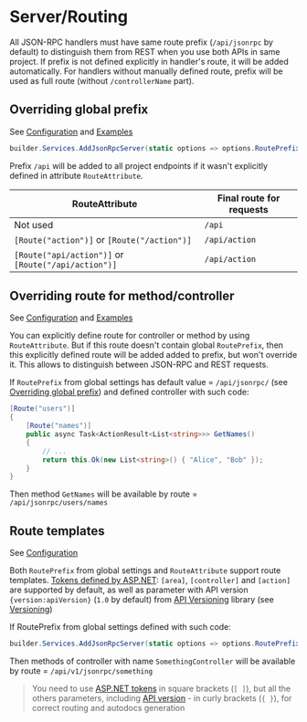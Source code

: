 # Server/Routing

All JSON-RPC handlers must have same route prefix (`/api/jsonrpc` by default) to distinguish them from REST when you use both APIs in same project. If prefix is not defined explicitly in handler's route, it will be added automatically. For handlers without manually defined route, prefix will be used as full route (without `/controllerName` part).

## Overriding global prefix

See [Configuration](configuration#RoutePrefix) and [Examples](examples#routes)

```cs
builder.Services.AddJsonRpcServer(static options => options.RoutePrefix = "/api");
```

Prefix `/api` will be added to all project endpoints if it wasn't explicitly defined in attribute `RouteAttribute`.

| RouteAttribute | Final route for requests |
| - | - |
| Not used | `/api` |
| `[Route("action")]` or `[Route("/action")]` | `/api/action` |
| `[Route("api/action")]` or `[Route("/api/action")]` | `/api/action` |

## Overriding route for method/controller

See [Configuration](configuration#RoutePrefix) and [Examples](examples#routes)

You can explicitly define route for controller or method by using `RouteAttribute`. But if this route doesn't contain global `RoutePrefix`, then this explicitly defined route will be added added to prefix, but won't override it. This allows to distinguish between JSON-RPC and REST requests.

If `RoutePrefix` from global settings has default value = `/api/jsonrpc/` (see [Overriding global prefix](#Overriding-global-prefix)) and defined controller with such code:
```cs
[Route("users")]
{
    [Route("names")]
    public async Task<ActionResult<List<string>>> GetNames()
    {
        // ...
        return this.Ok(new List<string>() { "Alice", "Bob" });
    }
}
```
Then method `GetNames` will be available by route = `/api/jsonrpc/users/names`

## Route templates

See [Configuration](configuration#RoutePrefix)

Both `RoutePrefix` from global settings and `RouteAttribute` support route templates. [Tokens defined by ASP.NET](https://learn.microsoft.com/en-us/aspnet/core/mvc/controllers/routing?view=aspnetcore-6.0#token-replacement-in-route-templates-controller-action-area): `[area]`, `[controller]` and `[action]` are supported by default, as well as parameter with API version `{version:apiVersion}` (`1.0` by default) from [API Versioning](https://github.com/dotnet/aspnet-api-versioning) library (see [Versioning](versioning))

If RoutePrefix from global settings defined with such code:
```cs
builder.Services.AddJsonRpcServer(static options => options.RoutePrefix = "/api/v{version:apiVersion}/jsonrpc/[controller]");
```
Then methods of controller with name `SomethingController` will be available by route = `/api/v1/jsonrpc/something`

> You need to use [ASP.NET tokens](https://learn.microsoft.com/en-us/aspnet/core/mvc/controllers/routing?view=aspnetcore-6.0#token-replacement-in-route-templates-controller-action-area) in square brackets (`[ ]`), but all the others parameters, including [API version](https://github.com/dotnet/aspnet-api-versioning) - in curly brackets (`{ }`), for correct routing and autodocs generation